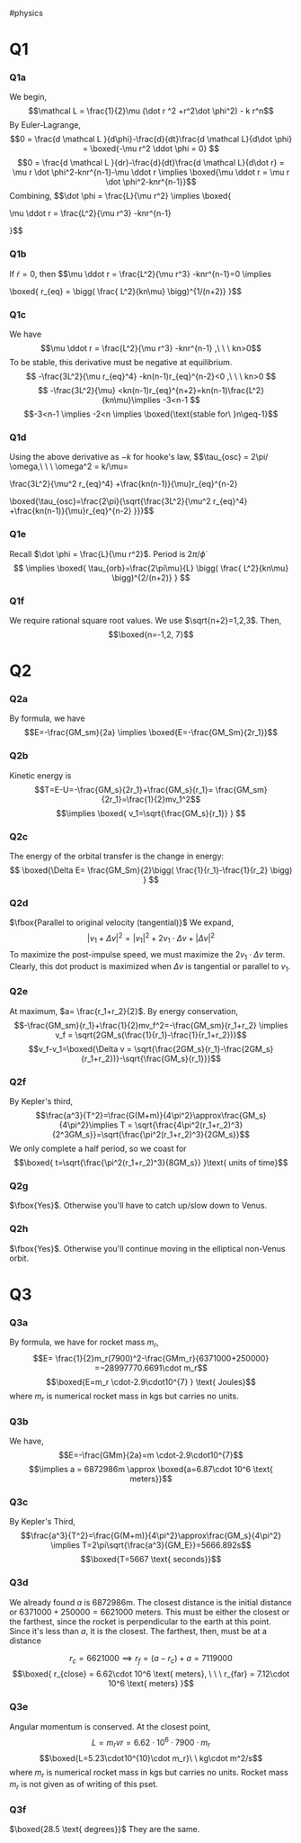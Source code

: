 #physics 
# Q1
### Q1a
We begin,
$$\mathcal L = \frac{1}{2}\mu (\dot r ^2 +r^2\dot \phi^2) - k r^n$$
By Euler-Lagrange,
$$0 = \frac{d \mathcal L }{d\phi}-\frac{d}{dt}\frac{d \mathcal L}{d\dot \phi} = 
\boxed{-\mu r^2 \ddot \phi = 0}
$$
$$0 = \frac{d \mathcal L }{dr}-\frac{d}{dt}\frac{d \mathcal L}{d\dot r} = \mu r \dot \phi^2-knr^{n-1}-\mu \ddot r \implies \boxed{\mu \ddot r = \mu r \dot \phi^2-knr^{n-1}}$$
Combining, 
$$\dot \phi = \frac{L}{\mu r^2} \implies \boxed{

\mu \ddot r = 
\frac{L^2}{\mu r^3}
-knr^{n-1}

}$$
### Q1b
If $\dot r = 0$, then
$$\mu \ddot r = 
\frac{L^2}{\mu r^3}
-knr^{n-1}=0 \implies 

\boxed{
r_{eq} = 
\bigg(
\frac{ L^2}{kn\mu}
\bigg)^{1/(n+2)}
}$$
### Q1c
We have
$$\mu \ddot r = 
\frac{L^2}{\mu r^3}
-knr^{n-1}
,\ \ \ kn>0$$
To be stable, this derivative must be negative at equilibrium.
$$
-\frac{3L^2}{\mu r_{eq}^4}
-kn(n-1)r_{eq}^{n-2}<0
,\ \ \ kn>0
$$
$$
-\frac{3L^2}{\mu}
<kn(n-1)r_{eq}^{n+2}=kn(n-1)\frac{L^2}{kn\mu}\implies -3<n-1
$$
$$-3<n-1 \implies -2<n \implies \boxed{\text{stable for\ }n\geq-1}$$
### Q1d
Using the above derivative as $-k$ for hooke's law,
$$\tau_{osc} = 2\pi/ \omega,\ \ \ \omega^2 = k/\mu=

\frac{3L^2}{\mu^2 r_{eq}^4}
+\frac{kn(n-1)}{\mu}r_{eq}^{n-2}

$$
$$\boxed{\tau_{osc}=\frac{2\pi}{\sqrt{\frac{3L^2}{\mu^2 r_{eq}^4}
+\frac{kn(n-1)}{\mu}r_{eq}^{n-2}
}}}$$
### Q1e
Recall $\dot \phi = \frac{L}{\mu r^2}$. Period is $2\pi/\dot\phi$
$$ \implies \boxed{
\tau_{orb}=\frac{2\pi\mu}{L}
\bigg(
\frac{ L^2}{kn\mu}
\bigg)^{2/(n+2)}
}
$$
### Q1f
We require rational square root values. We use $\sqrt{n+2}=1,2,3$. Then,
$$\boxed{n=-1,2, 7}$$
# Q2
### Q2a
By formula, we have
$$E=-\frac{GM_sm}{2a} \implies \boxed{E=-\frac{GM_Sm}{2r_1}}$$
### Q2b
Kinetic energy is 
$$T=E-U=-\frac{GM_s}{2r_1}+\frac{GM_s}{r_1}=
\frac{GM_sm}{2r_1}=\frac{1}{2}mv_1^2$$
$$\implies \boxed{
v_1=\sqrt{\frac{GM_s}{r_1}}
}
$$
### Q2c
The energy of the orbital transfer is the change in energy:
$$
\boxed{\Delta E=
\frac{GM_Sm}{2}\bigg(
\frac{1}{r_1}-\frac{1}{r_2}
\bigg)
}
$$
### Q2d
$\fbox{Parallel to original velocity (tangential)}$
We expand,
$$|v_1+\Delta v|^2=|v_1|^2+2v_1 \cdot \Delta v + |\Delta v|^2$$
To maximize the post-impulse speed, we must maximize the $2v_1 \cdot \Delta v$ term. Clearly, this dot product is maximized when $\Delta v$ is tangential or parallel to $v_1$.
### Q2e
At maximum, $a= \frac{r_1+r_2}{2}$. By energy conservation,
$$-\frac{GM_sm}{r_1}+\frac{1}{2}mv_f^2=-\frac{GM_sm}{r_1+r_2} \implies v_f = \sqrt{2GM_s(\frac{1}{r_1}-\frac{1}{r_1+r_2})}$$
$$v_f-v_1=\boxed{\Delta v = \sqrt{\frac{2GM_s}{r_1}-\frac{2GM_s}{r_1+r_2})}-\sqrt{\frac{GM_s}{r_1}}}$$
### Q2f
By Kepler's third,
$$\frac{a^3}{T^2}=\frac{G(M+m)}{4\pi^2}\approx\frac{GM_s}{4\pi^2}\implies T = \sqrt{\frac{4\pi^2(r_1+r_2)^3}{2^3GM_s}}=\sqrt{\frac{\pi^2(r_1+r_2)^3}{2GM_s}}$$
We only complete a half period, so we coast for
$$\boxed{
t=\sqrt{\frac{\pi^2(r_1+r_2)^3}{8GM_s}}
 }\text{ units of time}$$
### Q2g
$\fbox{Yes}$. Otherwise you'll have to catch up/slow down to Venus.
### Q2h
$\fbox{Yes}$. Otherwise you'll continue moving in the elliptical non-Venus orbit.
# Q3
### Q3a
By formula, we have for rocket mass $m_r$,
$$E=
\frac{1}{2}m_r(7900)^2-\frac{GMm_r}{6371000+250000}
=−28997770.6691\cdot m_r$$
$$\boxed{E=m_r \cdot-2.9\cdot10^{7}
 } \text{ Joules}$$
where $m_r$ is numerical rocket mass in kgs but carries no units.
### Q3b
We have,
$$E=-\frac{GMm}{2a}=m \cdot-2.9\cdot10^{7}$$
$$\implies a = 6872986m \approx \boxed{a=6.87\cdot 10^6 \text{ meters}}$$
### Q3c
By Kepler's Third,
$$\frac{a^3}{T^2}=\frac{G(M+m)}{4\pi^2}\approx\frac{GM_s}{4\pi^2} \implies T=2\pi\sqrt{\frac{a^3}{GM_E}}=5666.892s$$
$$\boxed{T=5667 \text{ seconds}}$$
### Q3d
We already found $a$ is 6872986m. The closest distance is the initial distance or $6371000+250000=6621000$ meters. This must be either the closest or the farthest, since the rocket is perpendicular to the earth at this point. Since it's less than $a$, it is the closest. The farthest, then, must be at a distance

$$r_c = 6621000 \implies r_f=(a-r_c)+a = 7119000$$
$$\boxed{
r_{close} = 6.62\cdot 10^6 \text{ meters}, \ \ \
r_{far} = 7.12\cdot 10^6 \text{ meters}
}$$
### Q3e
Angular momentum is conserved. At the closest point,
$$L=m_rvr=6.62\cdot 10^6\cdot7900\cdot m_r$$
$$\boxed{L=5.23\cdot10^{10}\cdot m_r}\ \ kg\cdot m^2/s$$
where $m_r$ is numerical rocket mass in kgs but carries no units. Rocket mass $m_r$ is not given as of writing of this pset.
### Q3f
$\boxed{28.5 \text{ degrees}}$
They are the same. 